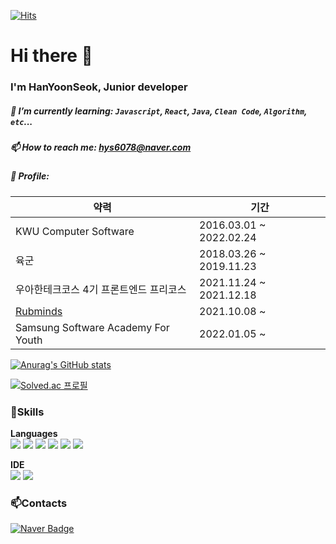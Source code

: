 [![Hits](https://hits.seeyoufarm.com/api/count/incr/badge.svg?url=https%3A%2F%2Fgithub.com%2Fhanyoonseok&count_bg=%2379C83D&title_bg=%23555555&icon=&icon_color=%23E7E7E7&title=hits&edge_flat=false)](https://hits.seeyoufarm.com)
# Hi there 👋
### I'm HanYoonSeok, Junior developer
##### 🌱 I’m currently learning: `Javascript`, `React`, `Java`, `Clean Code`, `Algorithm`, `etc`...
##### 📫 How to reach me: hys6078@naver.com
##### 💬 Profile: 
약력 | 기간
--|--
KWU Computer Software|2016.03.01 ~ 2022.02.24
육군|2018.03.26 ~ 2019.11.23
우아한테크코스 4기 프론트엔드 프리코스|2021.11.24 ~ 2021.12.18
[Rubminds](https://github.com/Rubminds)|2021.10.08 ~ 
Samsung Software Academy For Youth|2022.01.05 ~ 

[![Anurag's GitHub stats](https://github-readme-stats.vercel.app/api?username=hanyoonseok&show_icons=true&theme=radical)](https://github.com/anuraghazra/github-readme-stats)

[![Solved.ac 프로필](http://mazassumnida.wtf/api/v2/generate_badge?boj=hys6078)](https://solved.ac/hys6078)

### 🎨Skills
**Languages**  
<img src="https://img.shields.io/badge/HTML5-E34F26?style=flat-square&logo=HTML5&logoColor=white"/>
<img src="https://img.shields.io/badge/CSS-1572B6?style=flat-square&logo=CSS&logoColor=white"/>
<img src="https://img.shields.io/badge/JavaScript-F7DF1E?style=flat-square&logo=JavaScript&logoColor=white"/>
<img src="https://img.shields.io/badge/redux-764ABC?style=flat-square&logo=Redux&logoColor=white"/>
<img src="https://img.shields.io/badge/reduxSaga-999999?style=flat-square&logo=Redux-Saga&logoColor=white"/>
<img src="https://img.shields.io/badge/TypeScript-3178C6?style=flat-square&logo=TypeScript&logoColor=white"/>

  
**IDE**  
<img src="https://img.shields.io/badge/VisualStudioCode-007ACC?style=flat-square&logo=VisualStudioCode&logoColor=white"/>
<img src="https://img.shields.io/badge/GitHub-181717?style=flat-square&logo=GitHub&logoColor=white"/>

### 📫Contacts
[![Naver Badge](https://img.shields.io/badge/Naver-03C75A?style=flat-square&logo=Naver&logoColor=white&link=mailto:hys6078@naver.com)](mailto:hys6078@naver.com)

<!--
카드 추가하려면 아래에서 색 코드와 이름 찾기
https://simpleicons.org/
-->

